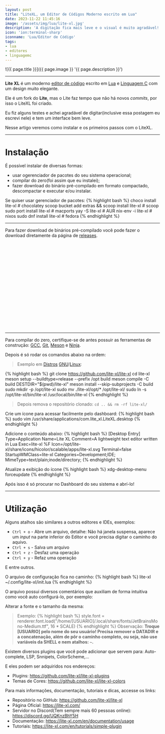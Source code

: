 ```yaml
---
layout: post
title: "LiteXL, um Editor de Códigos Moderno escrito em Lua"
date: 2023-11-22 11:45:16
image: '/assets/img/lua/lite-xl.jpg'
description: 'A digitação fica mais leve e o visual é muito agradável!'
icon: 'ion:terminal-sharp'
iconname: 'Lua/Editor de Código'
tags:
- lua
- editores
- linguagemc
---
```


![{{ page.title }}]({{ page.image }} '{{ page.description }}')

---

**Lite XL** é um moderno [editor de código](https://terminalroot.com.br/tags#editores) escrito em [Lua](https://terminalroot.com.br/tags#lua) e [Linguagem C](https://terminalroot.com.br/tags#linguagemc) com um design muito elegante.

Ele é um fork do **Lite**, mas o Lite faz tempo que não há novos *commits*, por isso o LiteXL foi criado.

Eu fiz alguns testes e achei agradável de digitar(inclusive essa postagem eu escrevi nele) e tem um interface bem leve.

Nesse artigo veremos como instalar e os primeiros passos com o LiteXL.

---

# Instalação
É possível instalar de diversas formas:  
+ usar ogerenciador de pacotes do seu sistema operacional; 
+ compilar do zero(foi assim que eu instalei);
+ fazer download do binário pré-compilado em formato compactado, descompactar e executar e/ou instalar.


Se quiser usar gerenciador de pacotes:
{% highlight bash %}
choco install lite-xl                             # chocolatey
scoop bucket add extras && scoop install lite-xl  # scoop
sudo port install lite-xl                         # macports
yay -S lite-xl                                    # AUR
nix-env -i lite-xl                                # nixos
sudo dnf install lite-xl                          # fedora
{% endhighlight %}

---

Para fazer download de binários pré-compilado você pode fazer o download diretamente da página de [releases](https://github.com/lite-xl/lite-xl/releases).


<!-- SQUARE - GAMES ROOT -->
<script async src="//pagead2.googlesyndication.com/pagead/js/adsbygoogle.js"></script>
<ins class="adsbygoogle"
style="display:inline-block;width:336px;height:280px"
data-ad-client="ca-pub-2838251107855362"
data-ad-slot="5351066970"></ins>
<script>
(adsbygoogle = window.adsbygoogle || []).push({});
</script>

---

Para compilar do zero, certifique-se de antes possuir as ferramentas de construção: [GCC](https://terminalroot.com.br/tags#gcc), [Git](https://terminalroot.com.br/tags#git), [Meson](https://terminalroot.com.br/tags#meson) e [Ninja](https://terminalroot.com.br/tags#ninja).

Depois é só rodar os comandos abaixo na ordem:
> Exemplo em [Distros](https://terminalroot.com.br/tags#distros) [GNU](https://terminalroot.com.br/tags#gnu)/[Linux](https://terminalroot.com.br/tags#linux):

{% highlight bash %}
git clone https://github.com/lite-xl/lite-xl
cd lite-xl
meson setup --buildtype=release --prefix /opt build
meson compile -C build
DESTDIR="$(pwd)/lite-xl" meson install --skip-subprojects -C build
sudo mkdir -p /opt/lite-xl
sudo mv ./lite-xl/opt/* /opt/lite-xl/
sudo ln -s /opt/lite-xl/bin/lite-xl /usr/local/bin/lite-xl
{% endhighlight %}
> Depois remova o repositório clonado: `cd .. && rm -rf lite-xl/`

Crie um ícone para acessar facilmente pelo dashboard:
{% highlight bash %}
sudo vim /usr/share/applications/com.lite_xl.LiteXL.desktop
{% endhighlight %}

Adicione o conteúdo abaixo:
{% highlight bash %}
[Desktop Entry]
Type=Application
Name=Lite XL
Comment=A lightweight text editor written in Lua
Exec=lite-xl %F
Icon=/opt/lite-xl/share/icons/hicolor/scalable/apps/lite-xl.svg
Terminal=false
StartupWMClass=lite-xl
Categories=Development;IDE;
MimeType=text/plain;inode/directory;
{% endhighlight %}

Atualize a exibição do ícone
{% highlight bash %}
xdg-desktop-menu forceupdate
{% endhighlight %}

Após isso é só procurar no Dashboard do seu sistema e abrí-lo!

---

# Utilização
Alguns atalhos são similares a outros editores e IDEs, exemplos:
+ `Ctrl + o` - Abre um arquivo, detalhe: Não há janela suspensa, aparece um *input* na parte inferior do Editor e você precisa digitar o caminho do aquivo.
+ `Ctrl + s` - Salva um arquivo
+ `Ctrl + z` - Desfaz uma operação
+ `Ctrl + y` - Refaz uma operação  

E entre outros.

O arquivo de configuração fica no caminho:
{% highlight bash %}
lite-xl ~/.config/lite-xl/init.lua
{% endhighlight %}

O arquivo possui diversos comentários que auxiliam de forma intuitiva como você auto configurá-lo, por exemplo:

Alterar a fonte e o tamanho da mesma:
> Exemplo:
{% highlight bash %}
style.font = renderer.font.load("/home/[USUARIO]/.local/share/fonts/JetBrainsMono-Medium.ttf", 16 * SCALE)
{% endhighlight %}
> Observação: **Troque [USUARIO] pelo nome do seu usuário! Precisa remover o DATADIR e a concatenação, além de pôr o caminho completo, ou seja, não use variáveis da SHELL e nem atalhos: `~`.**

Existem diversos plugins que você pode adicionar que servem para: Auto-complete, LSP, Snnipets, ColorScheme,...

E eles podem ser adquiridos nos endereços: 
+ Plugins: <https://github.com/lite-xl/lite-xl-plugins>
+ Temas de Cores: <https://github.com/lite-xl/lite-xl-colors>

Para mais informações, documentação, tutoriais e dicas, accesse os links:
+ Repositório no GitHub: <https://github.com/lite-xl/lite-xl>
+ Página Oficial: <https://lite-xl.com/>
+ Servidor no Discord(Tem sempre mais 60 pessoas online): <https://discord.gg/UQKnzBhY5H>
+ Documentação: <https://lite-xl.com/en/documentation/usage>
+ Tutoriais: <https://lite-xl.com/en/tutorials/simple-plugin>


